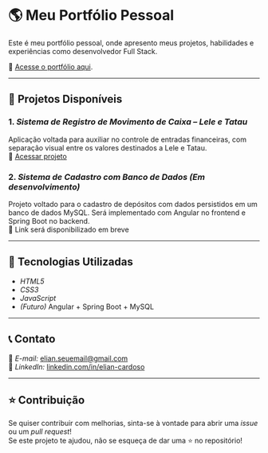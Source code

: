 # 🌎 Meu Portfólio Pessoal

Este é meu portfólio pessoal, onde apresento meus projetos, habilidades e experiências como desenvolvedor Full Stack.

🔗 [Acesse o portfólio aqui](https://elian-cardoso.github.io/portfólio-visual/).

---

## 📌 Projetos Disponíveis

### 1. *Sistema de Registro de Movimento de Caixa – Lele e Tatau*  
Aplicação voltada para auxiliar no controle de entradas financeiras, com separação visual entre os valores destinados a Lele e Tatau.  
🔗 [Acessar projeto](https://elian-cardoso.github.io/Elian.github.io/)

### 2. *Sistema de Cadastro com Banco de Dados (Em desenvolvimento)*  
Projeto voltado para o cadastro de depósitos com dados persistidos em um banco de dados MySQL. Será implementado com Angular no frontend e Spring Boot no backend.  
🔗 Link será disponibilizado em breve

---

## 🚀 Tecnologias Utilizadas

- *HTML5*  
- *CSS3*  
- *JavaScript*  
- *(Futuro)* Angular + Spring Boot + MySQL  

---

## 📞 Contato

📧 *E-mail:* elian.seuemail@gmail.com  
🔗 *LinkedIn:* [linkedin.com/in/elian-cardoso](https://linkedin.com/in/elian-cardoso)

---

## ⭐ Contribuição

Se quiser contribuir com melhorias, sinta-se à vontade para abrir uma *issue* ou um *pull request*!  
Se este projeto te ajudou, não se esqueça de dar uma ⭐ no repositório!
